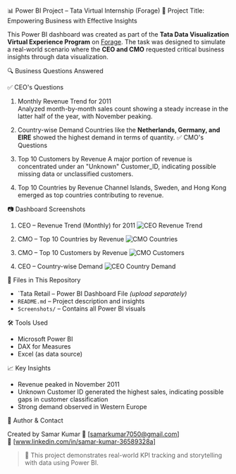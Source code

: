  📊 Power BI Project – Tata Virtual Internship (Forage)
 💼 Project Title: Empowering Business with Effective Insights

This Power BI dashboard was created as part of the **Tata Data Visualization Virtual Experience Program** on [Forage](https://www.theforage.com). The task was designed to simulate a real-world scenario where the **CEO and CMO** requested critical business insights through data visualization.

🔍 Business Questions Answered

 ✅ CEO's Questions
1. Monthly Revenue Trend for 2011  
   Analyzed month-by-month sales count showing a steady increase in the latter half of the year, with November peaking.

2. Country-wise Demand 
   Countries like the **Netherlands, Germany, and EIRE** showed the highest demand in terms of quantity.
 ✅ CMO's Questions
3. Top 10 Customers by Revenue
   A major portion of revenue is concentrated under an "Unknown" Customer_ID, indicating possible missing data or unclassified customers.

4. Top 10 Countries by Revenue 
   Channel Islands, Sweden, and Hong Kong emerged as top countries contributing to revenue.



📷 Dashboard Screenshots

 1. CEO – Revenue Trend (Monthly) for 2011
![CEO Revenue Trend](./Screenshot%202025-08-04%20202639.png)

2. CMO – Top 10 Countries by Revenue
![CMO Countries](./Screenshot%202025-08-04%20202845.png)

3. CMO – Top 10 Customers by Revenue
![CMO Customers](./Screenshot%202025-08-04%20203113.png)

4. CEO – Country-wise Demand
![CEO Country Demand](./Screenshot%202025-08-04%20203235.png)

📁 Files in This Repository

- `Tata Retail – Power BI Dashboard File *(upload separately)*
- `README.md` – Project description and insights
- `Screenshots/` – Contains all Power BI visuals

🛠 Tools Used

- Microsoft Power BI
- DAX for Measures
- Excel (as data source)

📈 Key Insights
- Revenue peaked in November 2011
- Unknown Customer ID generated the highest sales, indicating possible gaps in customer classification
- Strong demand observed in Western Europe

🔗 Author & Contact

Created by Samar Kumar
📧 [samarkumar7050@gmail.com]  
🔗 [www.linkedin.com/in/samar-kumar-36589328a]

> 🚀 This project demonstrates real-world KPI tracking and storytelling with data using Power BI.


